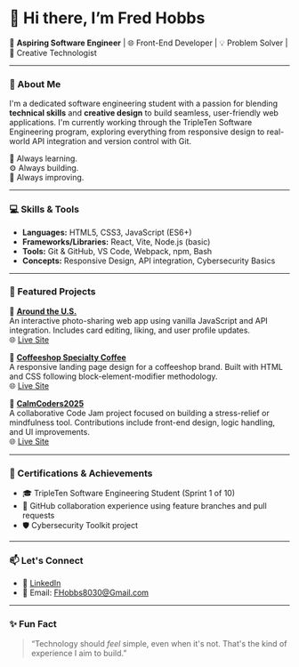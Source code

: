 # 👋 Hi there, I’m Fred Hobbs

🎯 **Aspiring Software Engineer** | 🌐 Front-End Developer | 💡 Problem Solver | 🎨 Creative Technologist

---

### 🔧 About Me

I'm a dedicated software engineering student with a passion for blending **technical skills** and **creative design** to build seamless, user-friendly web applications. I'm currently working through the TripleTen Software Engineering program, exploring everything from responsive design to real-world API integration and version control with Git.

🧠 Always learning.  
⚙️ Always building.  
🌟 Always improving.

---

### 💻 Skills & Tools

- **Languages:** HTML5, CSS3, JavaScript (ES6+)
- **Frameworks/Libraries:** React, Vite, Node.js (basic)
- **Tools:** Git & GitHub, VS Code, Webpack, npm, Bash
- **Concepts:** Responsive Design, API integration, Cybersecurity Basics

---

### 📁 Featured Projects

🔹 **[Around the U.S.](https://github.com/FHobbs8030/se_project_aroundtheus)**  
An interactive photo-sharing web app using vanilla JavaScript and API integration. Includes card editing, liking, and user profile updates.  
🌐 [Live Site](https://fhobbs8030.github.io/se_project_aroundtheus/)

🔹 **[Coffeeshop Specialty Coffee](https://github.com/FHobbs8030/se_project_coffeeshop)**  
A responsive landing page design for a coffeeshop brand. Built with HTML and CSS following block-element-modifier methodology.  
🌐 [Live Site](https://fhobbs8030.github.io/se_project_coffeeshop/)

🔹 **[CalmCoders2025](https://tylub001.github.io/CalmCoders2025/)**  
A collaborative Code Jam project focused on building a stress-relief or mindfulness tool. Contributions include front-end design, logic handling, and UI improvements.  
🌐 [Live Site](https://tylub001.github.io/CalmCoders2025/)

---

### 📜 Certifications & Achievements

- 🎓 TripleTen Software Engineering Student (Sprint 1 of 10)
- 💼 GitHub collaboration experience using feature branches and pull requests
- 🛡️ Cybersecurity Toolkit project 

---

### 📫 Let's Connect

- 🔗 [LinkedIn](https://www.linkedin.com/in/fred-hobbs-70aa9417a/)
- 💌 Email: FHobbs8030@Gmail.com

---

### ✨ Fun Fact

> “Technology should *feel* simple, even when it's not. That's the kind of experience I aim to build.”

